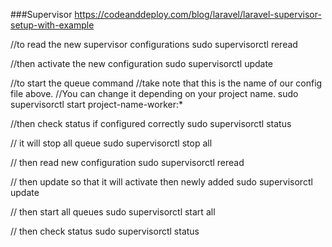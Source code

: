###Supervisor
https://codeanddeploy.com/blog/laravel/laravel-supervisor-setup-with-example


//to read the new supervisor configurations
sudo supervisorctl reread

//then activate the new configuration
sudo supervisorctl update

//to start the queue command
//take note that this is the name of our config file above. 
//You can change it depending on your project name.
sudo supervisorctl start project-name-worker:*

//then check status if configured correctly
sudo supervisorctl status

// it will stop all queue
sudo supervisorctl stop all

// then read new configuration
sudo supervisorctl reread

// then update so that it will activate then newly added
sudo supervisorctl update

// then start all queues
sudo supervisorctl start all

// then check status
sudo supervisorctl status